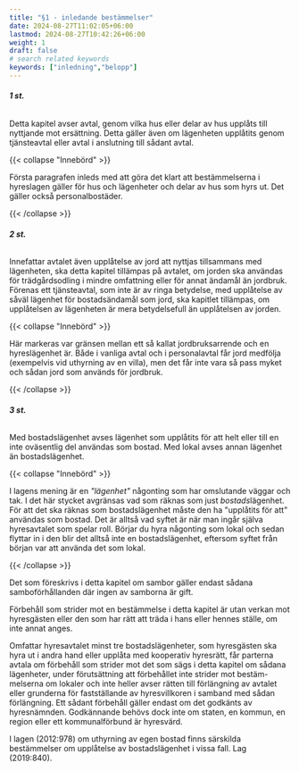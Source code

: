 ```yaml
---
title: "§1 - inledande bestämmelser"
date: 2024-08-27T11:02:05+06:00
lastmod: 2024-08-27T10:42:26+06:00
weight: 1
draft: false
# search related keywords
keywords: ["inledning","belopp"]
---
```


###### **1 st.** 
Detta kapitel avser avtal, genom vilka hus eller delar av hus upplåts till nyttjande mot ersättning. Detta gäller även om lägenheten upplåtits genom tjänsteavtal eller avtal i anslutning till sådant avtal.

{{< collapse "Innebörd" >}}

Första paragrafen inleds med att göra det klart att bestämmelserna i hyreslagen gäller för hus och lägenheter och delar av hus som hyrs ut. Det gäller också personalbostäder.

{{< /collapse >}}

###### **2 st.** 
Innefattar avtalet även upplåtelse av jord att nyttjas tillsammans med lägenheten, ska detta kapitel tillämpas på avtalet, om jorden ska användas för trädgårdsodling i mindre omfattning eller för annat ändamål än jordbruk. Förenas ett tjänsteavtal, som inte är av ringa betydelse, med upplåtelse av såväl lägenhet för bostadsändamål som jord, ska kapitlet tillämpas, om upplåtelsen av lägenheten är mera betydelsefull än upplåtelsen av jorden.

{{< collapse "Innebörd" >}}

Här markeras var gränsen mellan ett så kallat jordbruksarrende och en hyreslägenhet är. Både i vanliga avtal och i personalavtal får jord medfölja (exempelvis vid uthyrning av en villa), men det får inte vara så pass myket och sådan jord som används för jordbruk. 

{{< /collapse >}}

###### **3 st.** 
Med bostadslägenhet avses lägenhet som upplåtits för att helt eller till en inte oväsentlig del användas som bostad. Med lokal avses annan lägenhet än bostadslägenhet.

{{< collapse "Innebörd" >}}

I lagens mening är en *"lägenhet"* någonting som har omslutande väggar och tak. I det här stycket avgränsas vad som räknas som just *bostads*lägenhet. För att det ska räknas som bostadslägenhet måste den ha "upplåtits för att" användas som bostad. Det är alltså vad syftet är när man ingår själva hyresavtalet som spelar roll. Börjar du hyra någonting som lokal och sedan flyttar in i den blir det alltså inte en bostadslägenhet, eftersom syftet från början var att använda det som lokal.

{{< /collapse >}}

Det som föreskrivs i detta kapitel om sambor gäller endast sådana samboförhållanden där ingen av samborna är gift.

Förbehåll som strider mot en bestämmelse i detta kapitel är utan verkan mot hyresgästen eller den som har rätt att träda i hans eller hennes ställe, om inte annat anges.

Omfattar hyresavtalet minst tre bostadslägenheter, som hyresgästen ska hyra ut i andra hand eller upplåta med kooperativ hyresrätt, får parterna avtala om förbehåll som strider mot det som sägs i detta kapitel om sådana lägenheter, under förutsättning att förbehållet inte strider mot bestäm- melserna om lokaler och inte heller avser rätten till förlängning av avtalet eller grunderna för fastställande av hyresvillkoren i samband med sådan förlängning. Ett sådant förbehåll gäller endast om det godkänts av hyresnämnden. Godkännande behövs dock inte om staten, en kommun, en region eller ett kommunalförbund är hyresvärd.

I lagen (2012:978) om uthyrning av egen bostad finns särskilda bestämmelser om upplåtelse av bostadslägenhet i vissa fall.
Lag (2019:840).